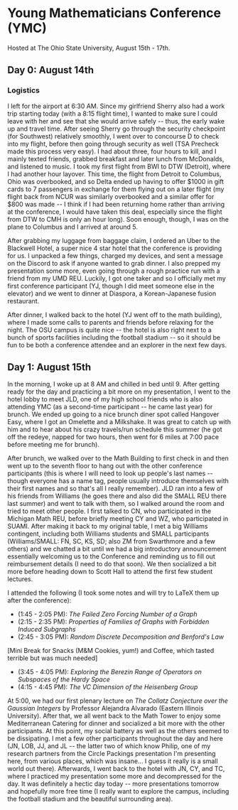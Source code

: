# Young Mathematicians Conference (YMC)

Hosted at The Ohio State University, August 15th - 17th.

## Day 0: August 14th

### Logistics

I left for the airport at 6:30 AM. Since my girlfriend Sherry also had a work trip starting today (with a 8:15 flight time), I wanted to make sure I could leave with her and see that she would arrive safely -- thus, the early wake up and travel time. After seeing Sherry go through the security checkpoint (for Southwest) relatively smoothly, I went over to concourse D to check into my flight, before then going through security as well (TSA Precheck made this process very easy). I had about three, four hours to kill, and I mainly texted friends, grabbed breakfast and later lunch from McDonalds, and listened to music. I took my first flight from BWI to DTW (Detroit), where I had another hour layover. This time, the flight from Detroit to Columbus, Ohio was overbooked, and so Delta ended up having to offer $1000 in gift cards to 7 passengers in exchange for them flying out on a later flight (my flight back from NCUR was similarly overbooked and a similar offer for $800 was made -- I think if I had been returning home rather than arriving at the conference, I would have taken this deal, especially since the flight from DTW to CMH is only an hour long). Soon enough, though, I was on the plane to Columbus and I arrived at around 5. 

After grabbing my luggage from baggage claim, I ordered an Uber to the Blackwell Hotel, a super nice 4 star hotel that the conference is providing for us. I unpacked a few things, charged my devices, and sent a message on the Discord to ask if anyone wanted to grab dinner. I also prepped my presentation some more, even going through a rough practice run with a friend from my UMD REU. Luckily, I got one taker and so I officially met my first conference participant (YJ, though I did meet someone else in the elevator) and we went to dinner at Diaspora, a Korean-Japanese fusion restaurant. 

After dinner, I walked back to the hotel (YJ went off to the math building), where I made some calls to parents and friends before relaxing for the night. The OSU campus is quite nice -- the hotel is also right next to a bunch of sports facilities including the football stadium -- so it should be fun to be both a conference attendee and an explorer in the next few days.

## Day 1: August 15th

In the morning, I woke up at 8 AM and chilled in bed until 9. After getting ready for the day and practicing a bit more on my presentation, I went to the hotel lobby to meet JLD, one of my high school friends who is also attending YMC (as a second-time participant -- he came last year) for brunch. We ended up going to a nice brunch diner spot called Hangover Easy, where I got an Omelette and a Milkshake. It was great to catch up with him and to hear about his crazy travels/run schedule this summer (he got off the redeye, napped for two hours, then went for 6 miles at 7:00 pace before meeting me for brunch).

After brunch, we walked over to the Math Building to first check in and then went up to the seventh floor to hang out with the other conference participants (this is where I will need to look up people's last names -- though everyone has a name tag, people usually introduce themselves with their first names and so that's all I really remember). JLD ran into a few of his friends from Williams (he goes there and also did the SMALL REU there last summer) and went to talk with them, so I walked around the room and tried to meet other people. I first talked to CN, who participated in the Michigan Math REU, before briefly meeting CY and WZ, who participated in SUAMI. After making it back to my original table, I met a big Williams contingent, including both Williams students and SMALL participants (Williams/SMALL: FN, SC, KS, SD; also ZM from Swarthmore and a few others) and we chatted a bit until we had a big introductory announcement essentially welcoming us to the Conference and reminding us to fill out reimbursement details (I need to do that soon). We then socialized a bit more before heading down to Scott Hall to attend the first few student lectures.

I attended the following (I took some notes and will try to LaTeX them up after the conference):
- (1:45 - 2:05 PM): *The Failed Zero Forcing Number of a Graph*
- (2:15 - 2:35 PM): *Properties of Families of Graphs with Forbidden Induced Subgraphs*
- (2:45 - 3:05 PM): *Random Discrete Decomposition and Benford's Law*

[Mini Break for Snacks (M&M Cookies, yum!) and Coffee, which tasted terrible but was much needed]

- (3:45 - 4:05 PM): *Exploring the Berezin Range of Operators on Subspaces of the Hardy Space*
- (4:15 - 4:45 PM): *The VC Dimension of the Heisenberg Group*

At 5:00, we had our first plenary lecture on *The Collatz Conjecture over the Gaussian Integers* by Professor Alejandra Alvarado (Eastern Illinois University). After that, we all went back to the Math Tower to enjoy some Mediterranean Catering for dinner and socialized a bit more with the other participants. At this point, my social battery as well as the others seemed to be dissipating. I met a few other participants throughout the day and here (JN, LOB, JJ, and JL -- the latter two of which know Philip, one of my research partners from the Circle Packings presentation I'm presenting here, from various places, which was insane... I guess it really is a small world out there). Afterwards, I went back to the hotel with JN, CY, and TC, where I practiced my presentation some more and decompressed for the day. It was definitely a hectic day today -- more presentations tomorrow and hopefully more free time (I really want to explore the campus, including the football stadium and the beautiful surrounding area).